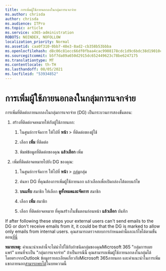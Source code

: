```yaml
---
title: การเพิ่มผู้ใช้ภายนอกลงในกลุ่มการแจกจ่าย
ms.author: chrisda
author: chrisda
ms.audience: ITPro
ms.topic: article
ms.service: o365-administration
ROBOTS: NOINDEX, NOFOLLOW
localization_priority: Normal
ms.assetid: caa0f310-0bb7-48e3-8ad2-cb358b53bbba
ms.openlocfilehash: d8c06c81ecc66df0fbaa4cac9908178cdc1d9c6bdc38d19010c7b55e9bca8776
ms.sourcegitcommit: b5f7da89a650d2915dc652449623c78be6247175
ms.translationtype: MT
ms.contentlocale: th-TH
ms.lasthandoff: 08/05/2021
ms.locfileid: "53934852"
---
```

# <a name="add-external-users-to-a-distribution-group"></a>การเพิ่มผู้ใช้ภายนอกลงในกลุ่มการแจกจ่าย

การเพิ่มที่ติดต่อภายนอกลงในกลุ่มการแจกจ่าย (DG) เป็นกระบวนการสองขั้นตอน:
  
1. สร้างที่ติดต่อจดหมายให้กับผู้ใช้ภายนอก:
    
    1. ในศูนย์การจัดการ ให้ไปที่ **หน้า**  >  [](https://admin.microsoft.com/adminportal/home#/Contact)ที่ติดต่อของผู้ใช้ 
    
    2. เลือก **เพิ่ม** ที่ติดต่อ
    
    3. พิมพ์ข้อมูลที่ติดต่อของคุณ **แล้วเลือก** เพิ่ม
    
2. เพิ่มที่ติดต่อจดหมายไปยัง DG ของคุณ:
    
    1. ในศูนย์การจัดการ ให้ไปที่ **หน้า**  >  [กลุ่ม](https://admin.microsoft.com/adminportal/home#/groups)กลุ่ม 
    
    2. ค้นหา DG ที่คุณต้องการเพิ่มผู้ใช้ภายนอก แล้วเลือกเพื่อเปิดกล่องโต้ตอบแก้ไข
    
    3. **บนแท็บ** สมาชิก ให้เลือก **ดูทั้งหมดและจัดการ** สมาชิก 
    
    4. เลือก **เพิ่ม** สมาชิก
    
    5. เลือก ที่ติดต่อจดหมาย ที่คุณสร้างในขั้นตอนก่อนหน้า **แล้วเลือก** บันทึก
    
If after following these steps your external users can't send emails to the DG or don't receive emails from it, it could be that the DG is marked to allow only emails from internal users. คุณสามารถตรวจสอบการกําหนดค่านี้และแก้ไขได้ตามขั้นตอน[ที่นี่](https://docs.microsoft.com/exchange/mail-flow-best-practices/non-delivery-reports-in-exchange-online/fix-error-code-5-7-133-in-exchange-online)
  
 **หมายเหตุ:** คําแนะนําเหล่านี้จะไม่นําไปใช้กับถ้าชนิดกลุ่มของคุณMicrosoft 365 "กลุ่มการเผยแพร่" แทนที่จะเป็น "กลุ่มการแจกจ่าย" ถ้าเป็นกรณีนี้ คุณสามารถเพิ่มผู้ใช้ภายนอกลงในกลุ่มได้โดยตรงจากOutlook ข้อมูลรายละเอียดเกี่ยวกับMicrosoft 365ภายนอก และคําแนะนําในการเพิ่มแขกภายนอก[สามารถพบได้](https://support.office.com/article/Guest-access-in-Office-365-Groups-bfc7a840-868f-4fd6-a390-f347bf51aff6.aspx)ในบทความนี้
  
